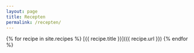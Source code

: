 ```yaml
---
layout: page
title: Recepten
permalink: /recepten/
---
```




{% for recipe in site.recipes %}
  [{{ recipe.title }}]({{ recipe.url }})
{% endfor %}
